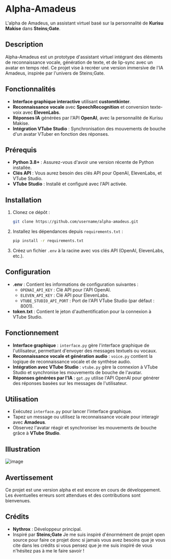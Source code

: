 # Alpha-Amadeus
L'alpha de Amadeus, un assistant virtuel basé sur la personnalité de **Kurisu Makise** dans **Steins;Gate**.

## Description
Alpha-Amadeus est un prototype d'assistant virtuel intégrant des éléments de reconnaissance vocale, génération de texte, et de lip-sync avec un avatar en temps réel. Ce projet vise à recréer une version immersive de l'IA Amadeus, inspirée par l'univers de Steins;Gate.

## Fonctionnalités
- **Interface graphique interactive** utilisant **customtkinter**.
- **Reconnaissance vocale** avec **SpeechRecognition** et conversion texte-voix avec **ElevenLabs**.
- **Réponses IA** générées par l'API **OpenAI**, avec la personnalité de Kurisu Makise.
- **Intégration VTube Studio** : Synchronisation des mouvements de bouche d'un avatar VTuber en fonction des réponses.

## Prérequis
- **Python 3.8+** : Assurez-vous d'avoir une version récente de Python installée.
- **Clés API** : Vous aurez besoin des clés API pour OpenAI, ElevenLabs, et VTube Studio.
- **VTube Studio** : Installé et configuré avec l'API activée.

## Installation
1. Clonez ce dépôt :
   ```sh
   git clone https://github.com/username/alpha-amadeus.git
   ```
2. Installez les dépendances depuis `requirements.txt` :
   ```sh
   pip install -r requirements.txt
   ```
3. Créez un fichier `.env` à la racine avec vos clés API (OpenAI, ElevenLabs, etc.).

## Configuration
- **.env** : Contient les informations de configuration suivantes :
  - `OPENAI_API_KEY` : Clé API pour l'API OpenAI.
  - `ELEVEN_API_KEY` : Clé API pour ElevenLabs.
  - `VTUBE_STUDIO_API_PORT` : Port de l'API VTube Studio (par défaut : 8001).
- **token.txt** : Contient le jeton d'authentification pour la connexion à VTube Studio.

## Fonctionnement
- **Interface graphique** : `interface.py` gère l'interface graphique de l'utilisateur, permettant d'envoyer des messages textuels ou vocaux.
- **Reconnaissance vocale et génération audio** : `voice.py` contient la logique de reconnaissance vocale et de synthèse audio.
- **Intégration avec VTube Studio** : `vtube.py` gère la connexion à VTube Studio et synchronise les mouvements de bouche de l'avatar.
- **Réponses générées par l'IA** : `gpt.py` utilise l'API OpenAI pour générer des réponses basées sur les messages de l'utilisateur.

## Utilisation
- Exécutez `interface.py` pour lancer l'interface graphique.
- Tapez un message ou utilisez la reconnaissance vocale pour interagir avec **Amadeus**.
- Observez l'avatar réagir et synchroniser les mouvements de bouche grâce à **VTube Studio**.

## Illustration
![image](https://github.com/user-attachments/assets/d8a37616-5042-4795-ae36-182bb3915f6b)

## Avertissement
Ce projet est une version alpha et est encore en cours de développement. Les éventuelles erreurs sont attendues et des contributions sont bienvenues.

## Crédits
- **Nythrox** : Développeur principal.
- Inspiré par **Steins;Gate**
Je me suis inspiré d'énormément de projet open source pour faire ce projet donc si jamais vous avez besoins que je vous cite dans les crédits si vous pensez que je me suis inspiré de vous n'hésitez pas à me le faire savoir !

